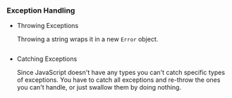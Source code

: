 ### Exception Handling

  * Throwing Exceptions

    Throwing a string wraps it in a new `Error` object.

    ~~~ {.javascript insert="../../src/examples/js/except.js" token="throw"}
    ~~~

  * Catching Exceptions

    Since JavaScript doesn't have any types you can't catch specific
    types of exceptions.  You have to catch all exceptions and
    re-throw the ones you can't handle, or just swallow them by doing
    nothing.

    ~~~ {.javascript insert="../../src/examples/js/except.js" token="catch2"}
    ~~~
